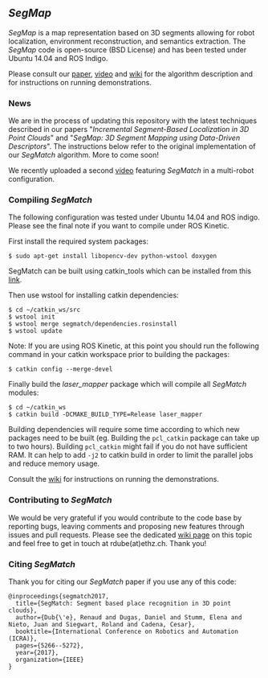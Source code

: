 ## *SegMap*

*SegMap* is a map representation based on 3D segments allowing for robot localization, environment reconstruction, and semantics extraction. The *SegMap* code is open-source (BSD License) and has been tested under Ubuntu 14.04 and ROS Indigo. 

Please consult our [paper](https://arxiv.org/pdf/1609.07720v1.pdf), [video](https://www.youtube.com/watch?v=iddCgYbgpjE) and [wiki](https://github.com/ethz-asl/segmatch/wiki) for the algorithm description and for instructions on running demonstrations. 

### News

We are in the process of updating this repository with the latest techniques described in our papers "*Incremental Segment-Based Localization in 3D Point Clouds*" and "*SegMap: 3D Segment Mapping using Data-Driven Descriptors*". The instructions below refer to the original implementation of our *SegMatch* algorithm. More to come soon!

We recently uploaded a second [video](https://www.youtube.com/watch?v=JJhEkIA1xSE) featuring *SegMatch* in a multi-robot configuration. 

### Compiling *SegMatch*
The following configuration was tested under Ubuntu 14.04 and ROS indigo. Please see the final note if you want to compile under ROS Kinetic.

First install the required system packages:
```
$ sudo apt-get install libopencv-dev python-wstool doxygen
```

SegMatch can be built using catkin_tools which can be installed from this [link](http://catkin-tools.readthedocs.io/en/latest/installing.html).

Then use wstool for installing catkin dependencies:
```
$ cd ~/catkin_ws/src
$ wstool init
$ wstool merge segmatch/dependencies.rosinstall
$ wstool update
```

Note: If you are using ROS Kinetic, at this point you should run the following command in your catkin workspace prior to building the packages:
```
$ catkin config --merge-devel
```

Finally build the *laser_mapper* package which will compile all *SegMatch* modules:
```
$ cd ~/catkin_ws
$ catkin build -DCMAKE_BUILD_TYPE=Release laser_mapper
```
Building dependencies will require some time according to which new packages need to be built (eg. Building the `pcl_catkin` package can take up to two hours). Building `pcl_catkin` might fail if you do not have sufficient RAM. It can help to add `-j2` to catkin build in order to limit the parallel jobs and reduce memory usage.

Consult the [wiki](https://github.com/ethz-asl/segmatch/wiki) for instructions on running the demonstrations.

### Contributing to *SegMatch*

We would be very grateful if you would contribute to the code base by reporting bugs, leaving comments and proposing new features through issues and pull requests. Please see the dedicated [wiki page](https://github.com/ethz-asl/segmatch/wiki/Contributing-to-SegMatch) on this topic and feel free to get in touch at rdube(at)ethz.ch. Thank you!

### Citing *SegMatch*

Thank you for citing our *SegMatch* paper if you use any of this code: 
```
@inproceedings{segmatch2017,
  title={SegMatch: Segment based place recognition in 3D point clouds},
  author={Dub{\'e}, Renaud and Dugas, Daniel and Stumm, Elena and Nieto, Juan and Siegwart, Roland and Cadena, Cesar},
  booktitle={International Conference on Robotics and Automation (ICRA)},
  pages={5266--5272},
  year={2017},
  organization={IEEE}
}

```
